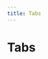 ```yaml
---
title: Tabs
---
```

# Tabs

&nbsp;
<ClientOnly>
    <tabs-demo></tabs-demo>
    <tabs-attributes></tabs-attributes>
    <tabs-pane-attributes></tabs-pane-attributes>
    <tabs-item-attributes></tabs-item-attributes>    
</ClientOnly>
